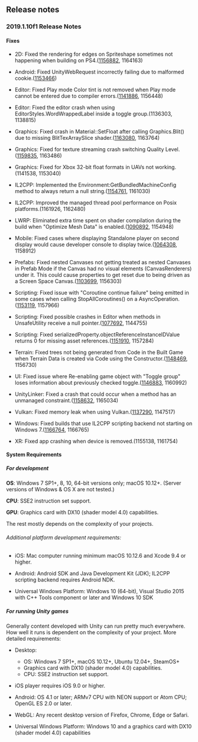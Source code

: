 ## Release notes

### 2019.1.10f1 Release Notes

#### Fixes

-   2D: Fixed the rendering for edges on Spriteshape sometimes not happening when building on PS4.([1156882](https://issuetracker.unity3d.com/issues/ps4-2d-spriteshape-the-rendering-for-edges-on-spriteshape-does-not-happen-sometimes-when-building-on-ps4), 1164163)

-   Android: Fixed UnityWebRequest incorrectly failing due to malformed cookie.([1153466](https://issuetracker.unity3d.com/issues/android-unitywebrequest-unknown-error))

-   Editor: Fixed Play mode Color tint is not removed when Play mode cannot be entered due to compiler errors.([1141886](https://issuetracker.unity3d.com/issues/play-mode-color-tint-is-not-removed-when-play-mode-cannot-be-entered-due-to-compiler-errors), 1156448)

-   Editor: Fixed the editor crash when using EditorStyles.WordWrappedLabel inside a toggle group.(1136303, 1138815)

-   Graphics: Fixed crash in Material::SetFloat after calling Graphics.Blit() due to missing BlitTexArraySlice shader.([1163080](https://issuetracker.unity3d.com/issues/crash-on-material-setfloat-after-calling-graphics-dot-blit), 1163764)

-   Graphics: Fixed for texture streaming crash switching Quality Level.([1159835](https://issuetracker.unity3d.com/issues/crash-on-texturestreamingjob-when-switching-quality-level), 1163486)

-   Graphics: Fixed for Xbox 32-bit float formats in UAVs not working.(1141538, 1153040)

-   IL2CPP: Implemented the Environment:GetBundledMachineConfig method to always return a null string.([1154761](https://issuetracker.unity3d.com/issues/player-crashes-on-mono-runtime-resource-set-callback-when-built-on-il2cpp-for-networking), 1161030)

-   IL2CPP: Improved the managed thread pool performance on Posix platforms.(1161926, 1162480)

-   LWRP: Eliminated extra time spent on shader compilation during the build when \"Optimize Mesh Data\" is enabled.([1090892](https://issuetracker.unity3d.com/issues/building-project-gets-stuck-on-compiling-shader-variants-dialog-when-lightweight-render-pipeline-slash-lit-shader-is-compiling), 1154948)

-   Mobile: Fixed cases where displaying Standalone player on second display would cause developer console to display twice.([1064308](https://issuetracker.unity3d.com/issues/macos-development-build-on-second-monitor-shows-2-duplicated-development-consoles-overlaid-on-each-other), 1158912)

-   Prefabs: Fixed nested Canvases not getting treated as nested Canvases in Prefab Mode if the Canvas had no visual elements (CanvasRenderers) under it. This could cause properties to get reset due to being driven as a Screen Space Canvas.([1103699](https://issuetracker.unity3d.com/issues/modifying-a-canvas-prefab-in-prefab-editor-resets-its-rec-transform-component), 1156303)

-   Scripting: Fixed issue with \"Coroutine continue failure\" being emitted in some cases when calling StopAllCoroutines() on a AsyncOperation.([1153119](https://issuetracker.unity3d.com/issues/calling-stopallcoroutines-when-a-coroutine-is-running-a-unitywebrequest-triggers-coroutine-continue-failure-error), 1157966)

-   Scripting: Fixed possible crashes in Editor when methods in UnsafeUtility receive a null pointer.([1077692](https://issuetracker.unity3d.com/issues/unity-crashes-on-unsafeutility-custom-copyobjectaddresstoptr-when-using-unsafeutility-dot-copyobjectaddresstoptr), 1144755)

-   Scripting: Fixed serializedProperty.objectReferenceInstanceIDValue returns 0 for missing asset references.([1151910](https://issuetracker.unity3d.com/issues/serializedproperty-dot-objectreferenceinstanceidvalue-returns-0-for-missing-asset-references), 1157284)

-   Terrain: Fixed trees not being generated from Code in the Built Game when Terrain Data is created via Code using the Constructor.([1148469](https://issuetracker.unity3d.com/issues/trees-are-not-generated-from-code-in-the-built-game-when-terrain-data-is-created-via-code-using-the-constructor), 1156730)

-   UI: Fixed issue where Re-enabling game object with \"Toggle group\" loses information about previously checked toggle.([1146883](https://issuetracker.unity3d.com/issues/re-enabling-game-object-with-toggle-group-loses-information-about-previously-checked-toggle), 1160992)

-   UnityLinker: Fixed a crash that could occur when a method has an unmanaged constraint.([1158632](https://issuetracker.unity3d.com/issues/build-errors-when-trying-to-build-a-project-with-high-managed-stripping-level-and-a-script-containing-unmanaged-constraint), 1165034)

-   Vulkan: Fixed memory leak when using Vulkan.([1137290](https://issuetracker.unity3d.com/issues/vulkan-memory-leak-is-present-when-using-postprocesslayer-in-an-android-build), 1147517)

-   Windows: Fixed builds that use IL2CPP scripting backend not starting on Windows 7.([1166764](https://issuetracker.unity3d.com/issues/windows-standalone-builds-with-il2cpp-scripting-backend-dont-start-on-windows-7), 1166765)

-   XR: Fixed app crashing when device is removed.(1155138, 1161754)

#### System Requirements

##### For development

**OS**: Windows 7 SP1+, 8, 10, 64-bit versions only; macOS 10.12+. (Server versions of Windows & OS X are not tested.)

**CPU**: SSE2 instruction set support.

**GPU**: Graphics card with DX10 (shader model 4.0) capabilities.

The rest mostly depends on the complexity of your projects.

###### Additional platform development requirements:

-   iOS: Mac computer running minimum macOS 10.12.6 and Xcode 9.4 or higher.

-   Android: Android SDK and Java Development Kit (JDK); IL2CPP scripting backend requires Android NDK.

-   Universal Windows Platform: Windows 10 (64-bit), Visual Studio 2015 with C++ Tools component or later and Windows 10 SDK

##### For running Unity games

Generally content developed with Unity can run pretty much everywhere. How well it runs is dependent on the complexity of your project. More detailed requirements:

-   Desktop:

    -   OS: Windows 7 SP1+, macOS 10.12+, Ubuntu 12.04+, SteamOS+
    -   Graphics card with DX10 (shader model 4.0) capabilities.
    -   CPU: SSE2 instruction set support.

-   iOS player requires iOS 9.0 or higher.

-   Android: OS 4.1 or later; ARMv7 CPU with NEON support or Atom CPU; OpenGL ES 2.0 or later.

-   WebGL: Any recent desktop version of Firefox, Chrome, Edge or Safari.

-   Universal Windows Platform: Windows 10 and a graphics card with DX10 (shader model 4.0) capabilities
